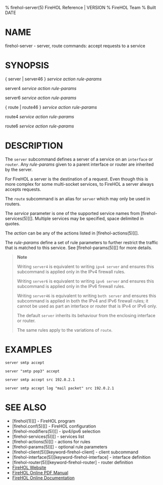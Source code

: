 % firehol-server(5) FireHOL Reference | VERSION
% FireHOL Team
% Built DATE

# NAME

firehol-server - server, route commands: accept requests to a service

<!--
contents-table:subcommand:server:keyword-firehol-server:Y:sport dport:Allow access to a server running on the `interface` or the protected `router` hosts.
  -->

# SYNOPSIS

{ server | server46 } *service* *action* *rule-params*

server4 *service* *action* *rule-params*

server6 *service* *action* *rule-params*

{ route | route46 } *service* *action* *rule-params*

route4 *service* *action* *rule-params*

route6 *service* *action* *rule-params*

<!--
extra-manpage: firehol-server46.5
extra-manpage: firehol-server4.5
extra-manpage: firehol-server6.5
extra-manpage: firehol-route46.5
extra-manpage: firehol-route4.5
extra-manpage: firehol-route6.5
  -->

# DESCRIPTION

The `server` subcommand defines a server of a service on an `interface` or
`router`. Any *rule-params* given to a parent interface or router are
inherited by the server.

For FireHOL a server is the destination of a request. Even though this
is more complex for some multi-socket services, to FireHOL a server
always accepts requests.

The `route` subcommand is an alias for `server` which may only be used
in routers.

The *service* parameter is one of the supported service names from
[firehol-services(5)][]. Multiple services may be
specified, space delimited in quotes.

The *action* can be any of the actions listed in
[firehol-actions(5)][].

The *rule-params* define a set of rule parameters to further restrict
the traffic that is matched to this service. See
[firehol-params(5)][] for more details.

> **Note**
>
> Writing `server4` is equivalent to writing `ipv4 server` and ensures
> this subcommand is applied only in the IPv4 firewall rules.
>
> Writing `server6` is equivalent to writing `ipv6 server` and ensures
> this subcommand is applied only in the IPv6 firewall rules.
>
> Writing `server46` is equivalent to writing `both server` and ensures
> this subcommand is applied in both the IPv4 and IPv6 firewall rules;
> it cannot be used as part an interface or router that is IPv4 or IPv6
> only.
>
> The default `server` inherits its behaviour from the enclosing
> interface or router.
>
> The same rules apply to the variations of `route`.


# EXAMPLES

~~~~
server smtp accept

server "smtp pop3" accept

server smtp accept src 192.0.2.1

server smtp accept log "mail packet" src 192.0.2.1
~~~~

# SEE ALSO

* [firehol(1)][] - FireHOL program
* [firehol.conf(5)][] - FireHOL configuration
* [firehol-modifiers(5)][] - ipv4/ipv6 selection
* [firehol-services(5)][] - services list
* [firehol-actions(5)][] - actions for rules
* [firehol-params(5)][] - optional rule parameters
* [firehol-client(5)][keyword-firehol-client] - client subcommand
* [firehol-interface(5)][keyword-firehol-interface] - interface definition
* [firehol-router(5)][keyword-firehol-router] - router definition
* [FireHOL Website](http://firehol.org/)
* [FireHOL Online PDF Manual](http://firehol.org/firehol-manual.pdf)
* [FireHOL Online Documentation](http://firehol.org/documentation/)
